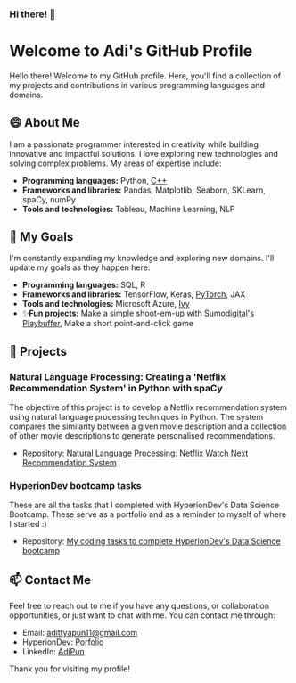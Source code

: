 ### Hi there! 👋
# Welcome to Adi's GitHub Profile

Hello there! Welcome to my GitHub profile. Here, you'll find a collection of my projects and contributions in various programming languages and domains.

## 😄 About Me 

I am a passionate programmer interested in creativity while building innovative and impactful solutions. I love exploring new technologies and solving complex problems. My areas of expertise include:

- **Programming languages:** Python, [C++](https://github.com/sumo-digital-academy/playbuffer)
- **Frameworks and libraries:** Pandas, Matplotlib, Seaborn, SKLearn, spaCy, numPy
- **Tools and technologies:** Tableau, Machine Learning, NLP

## 🌱 My Goals

I'm constantly expanding my knowledge and exploring new domains. I'll update my goals as they happen here:

- **Programming languages:** SQL, R
- **Frameworks and libraries:** TensorFlow, Keras, [PyTorch](https://github.com/mrdbourke/pytorch-deep-learning), JAX
- **Tools and technologies:** Microsoft Azure, [Ivy](https://github.com/unifyai/ivy)
- ✨**Fun projects:** Make a simple shoot-em-up with [Sumodigital's Playbuffer](https://github.com/sumo-digital-academy/playbuffer), Make a short point-and-click game 

## 🔭 Projects

### Natural Language Processing: Creating a 'Netflix Recommendation System' in Python with spaCy

The objective of this project is to develop a Netflix recommendation system using natural language processing techniques in Python. The system compares the similarity between a given movie description and a collection of other movie descriptions to generate personalised recommendations.

- Repository: [Natural Language Processing: Netflix Watch Next Recommendation System](https://github.com/AdiPun/NLP-Netflix-Watch-Next-Recommendation-System)

### HyperionDev bootcamp tasks

These are all the tasks that I completed with HyperionDev's Data Science Bootcamp.
These serve as a portfolio and as a reminder to myself of where I started :)

- Repository: [My coding tasks to complete HyperionDev's Data Science bootcamp](https://github.com/AdiPun/HyperionDevTasks)
  
## 📫 Contact Me

Feel free to reach out to me if you have any questions, or collaboration opportunities, or just want to chat with me. You can contact me through:

- Email: [adittyapun11@gmail.com](adittyapun11@gmail.com)
- HyperionDev: [Porfolio](https://www.hyperiondev.com/portfolio/141251/)
- LinkedIn: [AdiPun](https://www.linkedin.com/in/adipun/)

Thank you for visiting my profile!

<!--
**AdiPun/AdiPun** is a  _special_ ✨ repository because its `README.md` (this file) appears on your GitHub profile.

Here are some ideas to get you started:

-  I’m currently working on ...
-  I’m currently learning ...
- 👯 I’m looking to collaborate on ...
- 🤔 I’m looking for help with ...
- 💬 Ask me about ...
-  How to reach me: ...
-  Pronouns: ...
- ⚡ Fun fact: ...
-->
